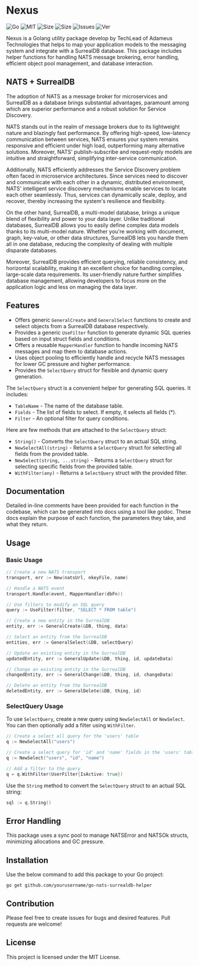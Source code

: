# Nexus

![Go](https://img.shields.io/github/go-mod/go-version/AltairInglorious/nexus?style=flat-square)
![MIT](https://img.shields.io/github/license/AltairInglorious/nexus?style=flat-square)
![Size](https://img.shields.io/github/languages/code-size/AltairInglorious/nexus?style=flat-square)
![Size](https://img.shields.io/github/repo-size/AltairInglorious/nexus?style=flat-square)
![Issues](https://img.shields.io/github/issues/AltairInglorious/nexus?style=flat-square)
![Ver](https://img.shields.io/github/v/tag/AltairInglorious/nexus?style=flat-square)

Nexus is a Golang utility package develop by TechLead of Adameus Technologies that helps to map your application models to the messaging system and integrate with a SurrealDB database. This package includes helper functions for handling NATS message brokering, error handling, efficient object pool management, and database interaction.

## NATS + SurrealDB

The adoption of NATS as a message broker for microservices and SurrealDB as a database brings substantial advantages, paramount among which are superior performance and a robust solution for Service Discovery.

NATS stands out in the realm of message brokers due to its lightweight nature and blazingly fast performance. By offering high-speed, low-latency communication between services, NATS ensures your system remains responsive and efficient under high load, outperforming many alternative solutions. Moreover, NATS' publish-subscribe and request-reply models are intuitive and straightforward, simplifying inter-service communication.

Additionally, NATS efficiently addresses the Service Discovery problem often faced in microservice architectures. Since services need to discover and communicate with each other in a dynamic, distributed environment, NATS' intelligent service discovery mechanisms enable services to locate each other seamlessly. Thus, services can dynamically scale, deploy, and recover, thereby increasing the system's resilience and flexibility.

On the other hand, SurrealDB, a multi-model database, brings a unique blend of flexibility and power to your data layer. Unlike traditional databases, SurrealDB allows you to easily define complex data models thanks to its multi-model nature. Whether you're working with document, graph, key-value, or other data structures, SurrealDB lets you handle them all in one database, reducing the complexity of dealing with multiple disparate databases.

Moreover, SurrealDB provides efficient querying, reliable consistency, and horizontal scalability, making it an excellent choice for handling complex, large-scale data requirements. Its user-friendly nature further simplifies database management, allowing developers to focus more on the application logic and less on managing the data layer.

## Features

- Offers generic `GeneralCreate` and `GeneralSelect` functions to create and select objects from a SurrealDB database respectively.
- Provides a generic `UseFilter` function to generate dynamic SQL queries based on input struct fields and conditions.
- Offers a reusable `MapperHandler` function to handle incoming NATS messages and map them to database actions.
- Uses object pooling to efficiently handle and recycle NATS messages for lower GC pressure and higher performance.
- Provides the `SelectQuery` struct for flexible and dynamic query generation.

The `SelectQuery` struct is a convenient helper for generating SQL queries. It includes:

- `TableName` - The name of the database table.
- `Fields` - The list of fields to select. If empty, it selects all fields (\*).
- `Filter` - An optional filter for query conditions.

Here are few methods that are attached to the `SelectQuery` struct:

- `String()` - Converts the `SelectQuery` struct to an actual SQL string.
- `NewSelectAll(string)` - Returns a `SelectQuery` struct for selecting all fields from the provided table.
- `NewSelect(string, ...string)` - Returns a `SelectQuery` struct for selecting specific fields from the provided table.
- `WithFilter(any)` - Returns a `SelectQuery` struct with the provided filter.

## Documentation

Detailed in-line comments have been provided for each function in the codebase, which can be generated into docs using a tool like godoc. These docs explain the purpose of each function, the parameters they take, and what they return.

## Usage

### Basic Usage

```go
// Create a new NATS transport
transport, err := New(natsUrl, nkeyFile, name)

// Handle a NATS event
transport.Handle(event, MapperHandler(dbFn))

// Use filters to modify an SQL query
query := UseFilter(filter, "SELECT * FROM table")

// Create a new entity in the SurrealDB
entity, err := GeneralCreate(&DB, thing, data)

// Select an entity from the SurrealDB
entities, err := GeneralSelect(&DB, selectQuery)

// Update an existing entity in the SurrealDB
updatedEntity, err := GeneralUpdate(&DB, thing, id, updateData)

// Change an existing entity in the SurrealDB
changedEntity, err := GeneralChange(&DB, thing, id, changeData)

// Delete an entity from the SurrealDB
deletedEntity, err := GeneralDelete(&DB, thing, id)
```

### SelectQuery Usage

To use `SelectQuery`, create a new query using `NewSelectAll` or `NewSelect`. You can then optionally add a filter using `WithFilter`.

```go
// Create a select all query for the 'users' table
q := NewSelectAll("users")

// Create a select query for 'id' and 'name' fields in the 'users' table
q := NewSelect("users", "id", "name")

// Add a filter to the query
q = q.WithFilter(UserFilter{IsActive: true})
```

Use the `String` method to convert the `SelectQuery` struct to an actual SQL string:

```go
sql := q.String()
```

## Error Handling

This package uses a sync pool to manage NATSError and NATSOk structs, minimizing allocations and GC pressure.

## Installation

Use the below command to add this package to your Go project:

`go get github.com/yourusername/go-nats-surrealdb-helper`

## Contribution

Please feel free to create issues for bugs and desired features. Pull requests are welcome!

## License

This project is licensed under the MIT License.
